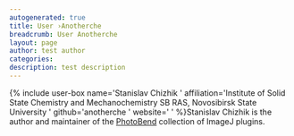 ```yaml
---
autogenerated: true
title: User ›Anotherche
breadcrumb: User Anotherche
layout: page
author: test author
categories: 
description: test description
---
```


{% include user-box name='Stanislav Chizhik ' affiliation='Institute of Solid State Chemistry and Mechanochemistry SB RAS, Novosibirsk State University ' github='anotherche ' website=' ' %}Stanislav Chizhik is the author and maintainer of the [PhotoBend](PhotoBend "wikilink") collection of ImageJ plugins.

